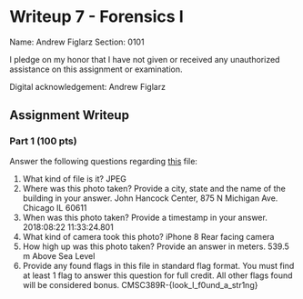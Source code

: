 # Writeup 7 - Forensics I

Name: Andrew Figlarz
Section: 0101

I pledge on my honor that I have not given or received any unauthorized assistance on this assignment or examination.

Digital acknowledgement: Andrew Figlarz

## Assignment Writeup

### Part 1 (100 pts)
Answer the following questions regarding [this](../image) file:

1.	What kind of file is it?
JPEG
2.	Where was this photo taken? Provide a city, state and the name of the building in your answer.
John Hancock Center, 875 N Michigan Ave. Chicago IL 60611
3.	When was this photo taken? Provide a timestamp in your answer.
2018:08:22 11:33:24.801
4.	What kind of camera took this photo?
iPhone 8 Rear facing camera
5.	How high up was this photo taken? Provide an answer in meters.
539.5 m Above Sea Level
6.	Provide any found flags in this file in standard flag format. You must find at least 1 flag to answer this question for full credit. All other flags found will be considered bonus.
CMSC389R-{look_I_f0und_a_str1ng}

